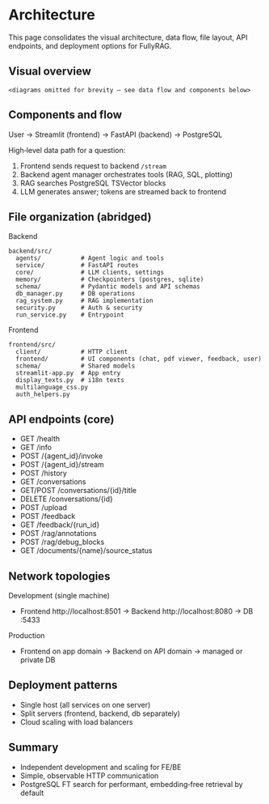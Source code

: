 # Architecture

This page consolidates the visual architecture, data flow, file layout, API endpoints, and deployment options for FullyRAG.

## Visual overview

```
<diagrams omitted for brevity — see data flow and components below>
```

## Components and flow

User → Streamlit (frontend) → FastAPI (backend) → PostgreSQL

High‑level data path for a question:
1) Frontend sends request to backend `/stream`
2) Backend agent manager orchestrates tools (RAG, SQL, plotting)
3) RAG searches PostgreSQL TSVector blocks
4) LLM generates answer; tokens are streamed back to frontend

## File organization (abridged)

Backend
```
backend/src/
  agents/           # Agent logic and tools
  service/          # FastAPI routes
  core/             # LLM clients, settings
  memory/           # Checkpointers (postgres, sqlite)
  schema/           # Pydantic models and API schemas
  db_manager.py     # DB operations
  rag_system.py     # RAG implementation
  security.py       # Auth & security
  run_service.py    # Entrypoint
```

Frontend
```
frontend/src/
  client/           # HTTP client
  frontend/         # UI components (chat, pdf viewer, feedback, user)
  schema/           # Shared models
  streamlit-app.py  # App entry
  display_texts.py  # i18n texts
  multilanguage_css.py
  auth_helpers.py
```

## API endpoints (core)

- GET /health
- GET /info
- POST /{agent_id}/invoke
- POST /{agent_id}/stream
- POST /history
- GET /conversations
- GET/POST /conversations/{id}/title
- DELETE /conversations/{id}
- POST /upload
- POST /feedback
- GET /feedback/{run_id}
- POST /rag/annotations
- POST /rag/debug_blocks
- GET /documents/{name}/source_status

## Network topologies

Development (single machine)
- Frontend http://localhost:8501 → Backend http://localhost:8080 → DB :5433

Production
- Frontend on app domain → Backend on API domain → managed or private DB

## Deployment patterns

- Single host (all services on one server)
- Split servers (frontend, backend, db separately)
- Cloud scaling with load balancers

## Summary

- Independent development and scaling for FE/BE
- Simple, observable HTTP communication
- PostgreSQL FT search for performant, embedding‑free retrieval by default
